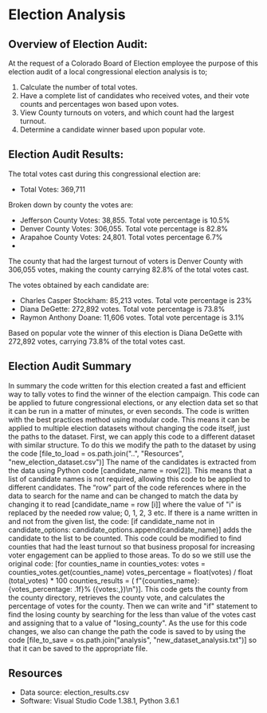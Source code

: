 # Election Analysis

## Overview of Election Audit: 
At the request of a Colorado Board of Election employee the purpose of this election audit of  a local congressional election analysis is to;
1. Calculate the number of total votes.
2. Have a complete list of candidates who received votes, and their vote counts and percentages won based upon votes.
3. View County turnouts on voters, and which count had the largest turnout.
4. Determine a candidate winner based upon popular vote.

## Election Audit Results: 
The total votes cast during this congressional election are:
- Total Votes: 369,711

Broken down by county the votes are:
- Jefferson County Votes: 38,855. Total vote percentage is 10.5%
- Denver County Votes: 306,055. Total vote percentage is 82.8%
- Arapahoe County Votes: 24,801. Total votes percentage 6.7%
- 
The county that had the largest turnout of voters is Denver County with 306,055 votes, making the county carrying 82.8% of the total votes cast.

The votes obtained by each candidate are:
- Charles Casper Stockham: 85,213 votes. Total vote percentage is 23%
- Diana DeGette: 272,892 votes. Total vote percentage is 73.8%
- Raymon Anthony Doane: 11,606 votes. Total vote percentage is 3.1%

Based on popular vote the winner of this election is Diana DeGette with 272,892 votes, carrying 73.8% of the total votes cast.

## Election Audit Summary
In summary the code written for this election created a fast and efficient way to tally votes to find the winner of the election campaign. This code can be applied to future congressional elections, or any election data set so that it can be run in a matter of minutes, or even seconds. The code is written with the best practices method using modular code. This means it can be applied to multiple election datasets without changing the code itself, just the paths to the dataset.
First, we can apply this code to a different dataset with similar structure. To do this we modify the path to the dataset by using the code 
[file_to_load = os.path.join("..", "Resources", "new_election_dataset.csv")]
The name of the candidates is extracted from the data using Python code [candidate_name = row[2]]. This means that a list of candidate names is not required, allowing this code to be applied to different candidates. The “row” part of the code references where in the data to search for the name and can be changed to match the data by changing it to read [candidate_name = row [i]] where the value of "i" is replaced by the needed row value; 0, 1, 2, 3 etc.
If there is a name written in and not from the given list, the code:
[if candidate_name not in candidate_options: 
    candidate_options.append(candidate_name)] 
adds the candidate to the list to be counted.
This code could be modified to find counties that had the least turnout so that business proposal for increasing voter engagement can be applied to those areas. To do so we still use the original code:
[for counties_name in counties_votes:
        votes = counties_votes.get(counties_name)
        votes_percentage = float(votes) / float (total_votes) * 100
        counties_results = (
        f"{counties_name}: {votes_percentage: .1f}% ({votes:,})\n")]. This code gets the county from the county directory, retrieves the county vote, and calculates the percentage of votes for the county. Then we can write and "if" statement to find the losing county by searching for the less than value of the votes cast and assigning that to a value of "losing_county".
As the use for this code changes, we also can change the path the code is saved to by using the code
[file_to_save = os.path.join("analysis", "new_dataset_analysis.txt")] so that it can be saved to the appropriate file.


## Resources
-	Data source: election_results.csv
-	Software: Visual Studio Code 1.38.1, Python 3.6.1

